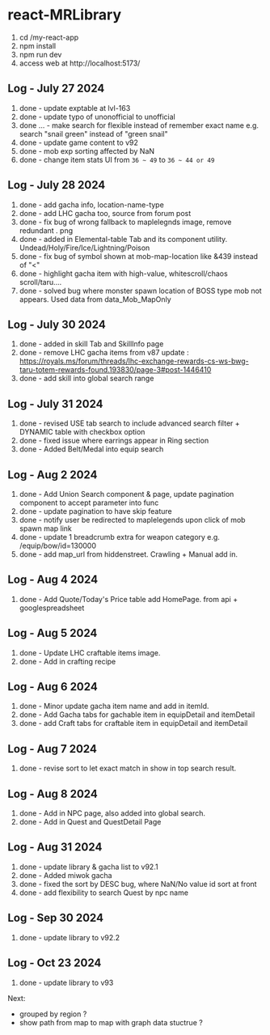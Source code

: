 # react-MRLibrary

1. cd /my-react-app
2. npm install
3. npm run dev
4. access web at http://localhost:5173/

<!-- next to update -->

## Log - July 27 2024
1. done - update exptable at lvl-163 
2. done - update typo of unonofficial to unofficial
3. done ... - make search for flexible instead of remember exact name e.g. search "snail green" instead of "green snail"
4. done - update game content to v92 
5. done -  mob exp sorting affected by NaN
6. done - change item stats UI from ```36 ~ 49```  to  ```36 ~ 44 or 49 ```

## Log - July 28 2024
1. done - add gacha info, location-name-type
2. done - add LHC gacha too, source from forum post
3. done - fix bug of wrong fallback to maplelegnds image, remove redundant .
png
4. done - added in Elemental-table Tab and its component utility. Undead/Holy/Fire/Ice/Lightning/Poison
5. done - fix bug of symbol shown at mob-map-location like &439 instead of "<"
6. done - highlight gacha item with high-value, whitescroll/chaos scroll/taru....
7. done - solved bug where monster spawn location of BOSS type mob not appears. Used data from data_Mob_MapOnly

## Log - July 30 2024
1. done - added in skill Tab and SkillInfo page
2. done - remove LHC gacha items from v87 update : https://royals.ms/forum/threads/lhc-exchange-rewards-cs-ws-bwg-taru-totem-rewards-found.193830/page-3#post-1446410
3. done - add skill into global search range


## Log - July 31 2024
1. done - revised USE tab search to include advanced search filter + DYNAMIC table with checkbox option
2. done -  fixed issue where earrings appear in Ring section
3. done -  Added Belt/Medal into equip search


## Log - Aug 2 2024
1. done - Add Union Search component & page, update pagination component to accept parameter into func
2. done - update pagination to have skip feature
3. done - notify user be redirected to maplelegends upon click of mob spawn map link
4. done - update 1 breadcrumb extra for weapon category e.g. /equip/bow/id=130000
5. done - add map_url from hiddenstreet. Crawling + Manual add in. 

## Log - Aug 4 2024
1. done - Add Quote/Today's Price table add HomePage. from api + googlespreadsheet

## Log - Aug 5 2024
1. done - Update LHC craftable items image.
2. done - Add in crafting recipe

## Log - Aug 6 2024
1. done - Minor update gacha item name and add in itemId.
2. done - Add Gacha tabs for gachable item in equipDetail and itemDetail
3. done - add Craft tabs for craftable item in equipDetail and itemDetail

## Log - Aug 7 2024
1. done - revise sort to let exact match in show in top search result.

## Log - Aug 8 2024
1. done - Add in NPC page, also added into global search.
2. done - Add in Quest and QuestDetail Page

## Log - Aug 31 2024
1. done - update library & gacha list to v92.1
2. done - Added miwok gacha 
3. done - fixed the sort by DESC bug, where NaN/No value id sort at front
4. done - add flexibility to search Quest by npc name 

## Log - Sep 30 2024
1. done - update library to v92.2 

## Log - Oct 23 2024
1. done - update library to v93

Next:
- grouped by region ?
- show path from map to map with graph data stuctrue ?